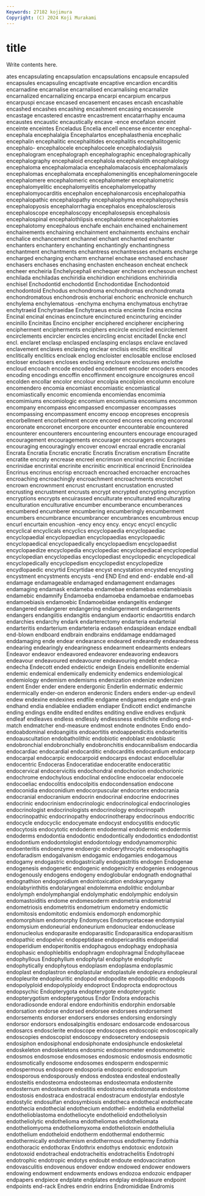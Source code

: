 ```yaml
---
Keywords: 27182 kojimura
Copyright: (C) 2024 Koji Murakami
---
```


# title

Write contents here.



ates encapsulating encapsulation encapsulations encapsule encapsuled encapsules
encapsuling encaptivate encaptive encardion encarditis encarnadine encarnalise encarnalised encarnalising encarnalize
encarnalized encarnalizing encarpa encarpi encarpium encarpus encarpuspi encase encased encasement
encases encash encashable encashed encashes encashing encashment encasing encasserole encastage
encastered encastre encastrement encatarrhaphy encauma encaustes encaustic encaustically encave -ence
encefalon enceint enceinte enceintes Enceladus Encelia encell encense encenter encephal-
encephala encephalalgia Encephalartos encephalasthenia encephalic encephalin encephalitic encephalitides encephalitis encephalitogenic
encephalo- encephalocele encephalocoele encephalodialysis encephalogram encephalograph encephalographic encephalographically encephalography encephaloid
encephalola encephalolith encephalology encephaloma encephalomalacia encephalomalacosis encephalomalaxis encephalomas encephalomata encephalomeningitis
encephalomeningocele encephalomere encephalomeric encephalometer encephalometric encephalomyelitic encephalomyelitis encephalomyelopathy encephalomyocarditis encephalon
encephalonarcosis encephalopathia encephalopathic encephalopathy encephalophyma encephalopsychesis encephalopyosis encephalorrhagia encephalos encephalosclerosis
encephaloscope encephaloscopy encephalosepsis encephalosis encephalospinal encephalothlipsis encephalotome encephalotomies encephalotomy encephalous
enchafe enchain enchained enchainement enchainements enchaining enchainment enchainments enchains enchair
enchalice enchancement enchannel enchant enchanted enchanter enchanters enchantery enchanting enchantingly
enchantingness enchantment enchantments enchantress enchantresses enchants encharge encharged encharging encharm
encharnel enchase enchased enchaser enchasers enchases enchasing enchasten encheason encheat
encheck encheer encheiria Enchelycephali enchequer encheson enchesoun enchest enchilada enchiladas
enchiridia enchiridion enchiridions enchiriridia enchisel Enchodontid enchodontid Enchodontidae Enchodontoid enchodontoid
Enchodus enchondroma enchondromas enchondromata enchondromatous enchondrosis enchorial enchoric enchronicle enchurch
enchylema enchylematous -enchyma enchyma enchymatous enchytrae enchytraeid Enchytraeidae Enchytraeus encia
enciente Encina encina Encinal encinal encinas encincture encinctured encincturing encinder
encinillo Encinitas Encino encipher enciphered encipherer enciphering encipherment encipherments enciphers
encircle encircled encirclement encirclements encircler encircles encircling encist encitadel Encke
encl encl. enclaret enclasp enclasped enclasping enclasps enclave enclaved enclavement
enclaves enclaving enclear enclisis enclitic enclitical enclitically enclitics encloak enclog
encloister enclosable enclose enclosed encloser enclosers encloses enclosing enclosure enclosures
enclothe encloud encoach encode encoded encodement encoder encoders encodes encoding
encodings encoffin encoffinment encoignure encoignures encoil encolden encollar encolor encolour
encolpia encolpion encolumn encolure encomendero encomia encomiast encomiastic encomiastical encomiastically
encomic encomienda encomiendas encomimia encomimiums encomiologic encomium encomiumia encomiums encommon
encompany encompass encompassed encompasser encompasses encompassing encompassment encomy encoop encopreses
encopresis encorbellment encorbelment encore encored encores encoring encoronal encoronate encoronet
encorpore encounter encounterable encountered encounterer encounterers encountering encounters encourage encouraged
encouragement encouragements encourager encouragers encourages encouraging encouragingly encover encowl encraal
encradle encranial Encrata Encratia Encratic encratic Encratis Encratism encratism Encratite
encratite encraty encrease encreel encrimson encrinal encrinic Encrinidae encrinidae encrinital
encrinite encrinitic encrinitical encrinoid Encrinoidea Encrinus encrinus encrisp encroach encroached
encroacher encroaches encroaching encroachingly encroachment encroachments encrotchet encrown encrownment encrust
encrustant encrustation encrusted encrusting encrustment encrusts encrypt encrypted encrypting encryption
encryptions encrypts encuirassed enculturate enculturated enculturating enculturation enculturative encumber encumberance
encumberances encumbered encumberer encumbering encumberingly encumberment encumbers encumbrance encumbrancer encumbrances
encumbrous encup encurl encurtain encushion -ency ency ency. encyc encycl
encyclic encyclical encyclicals encyclics encyclopaedia encyclopaediac encyclopaedial encyclopaedian encyclopaedias encyclopaedic
encyclopaedical encyclopaedically encyclopaedism encyclopaedist encyclopaedize encyclopedia encyclopediac encyclopediacal encyclopedial encyclopedian
encyclopedias encyclopediast encyclopedic encyclopedical encyclopedically encyclopedism encyclopedist encyclopedize encydlopaedic encyrtid
Encyrtidae encyst encystation encysted encysting encystment encystments encysts -end END
End end end- endable end-all endamage endamageable endamaged endamagement endamages
endamaging endamask endameba endamebae endamebas endamebiasis endamebic endamnify Endamoeba endamoeba
endamoebae endamoebas endamoebiasis endamoebic Endamoebidae endangeitis endanger endangered endangerer endangering
endangerment endangerments endangers endangiitis endangitis endangium endaortic endaortitis endarch endarchies
endarchy endark endarterectomy endarteria endarterial endarteritis endarterium endarteteria endaseh endaspidean
endaze endball end-blown endboard endbrain endbrains enddamage enddamaged enddamaging ende
endear endearance endeared endearedly endearedness endearing endearingly endearingness endearment endearments
endears Endeavor endeavor endeavored endeavorer endeavoring endeavors endeavour endeavoured endeavourer
endeavouring endebt endeca- endecha Endecott ended endeictic endeign Endeis endellionite
endemial endemic endemical endemically endemicity endemics endemiological endemiology endemism endemisms
endenization endenize endenizen endent Ender ender endere endergonic Enderlin endermatic
endermic endermically ender-on enderon enderonic Enders enders ender-up endevil endew
endexine endexines endfile endgame endgames endgate end-grain endhand endia endiablee
endiadem endiaper Endicott endict endimanche ending endings endite endited endites
enditing endive endives endjunk endleaf endleaves endless endlessly endlessness endlichite
endlong end-match endmatcher end-measure endmost endnote endnotes Endo endo- endoabdominal
endoangiitis endoaortitis endoappendicitis endoarteritis endoauscultation endobatholithic endobiotic endoblast endoblastic endobronchial
endobronchially endobronchitis endocannibalism endocardia endocardiac endocardial endocarditic endocarditis endocardium endocarp
endocarpal endocarpic endocarpoid endocarps endocast endocellular endocentric Endoceras Endoceratidae endoceratite
endoceratitic endocervical endocervicitis endochondral endochorion endochorionic endochrome endochylous endoclinal endocline
endocoelar endocoele endocoeliac endocolitis endocolpitis endocondensation endocone endoconidia endoconidium endocorpuscular
endocortex endocrania endocranial endocranium endocrin endocrinal endocrine endocrines endocrinic endocrinism
endocrinologic endocrinological endocrinologies endocrinologist endocrinologists endocrinology endocrinopath endocrinopathic endocrinopathy endocrinotherapy
endocrinous endocritic endocycle endocyclic endocyemate endocyst endocystitis endocytic endocytosis endocytotic
endoderm endodermal endodermic endodermis endoderms endodontia endodontic endodontically endodontics endodontist
endodontium endodontologist endodontology endodynamomorphic endoenteritis endoenzyme endoergic endoerythrocytic endoesophagitis endofaradism
endogalvanism endogamic endogamies endogamous endogamy endogastric endogastrically endogastritis endogen Endogenae
endogenesis endogenetic endogenic endogenicity endogenies endogenous endogenously endogens endogeny endoglobular
endognath endognathal endognathion endogonidium endointoxication endokaryogamy endolabyrinthitis endolaryngeal endolemma endolithic
endolumbar endolymph endolymphangial endolymphatic endolymphic endolysin endomastoiditis endome endomesoderm endometria
endometrial endometriosis endometritis endometrium endometry endomictic endomitosis endomitotic endomixis endomorph
endomorphic endomorphism endomorphy Endomyces Endomycetaceae endomysial endomysium endoneurial endoneurium endonuclear
endonuclease endonucleolus endoparasite endoparasitic Endoparasitica endoparasitism endopathic endopelvic endopeptidase endopericarditis
endoperidial endoperidium endoperitonitis endophagous endophagy endophasia endophasic endophlebitis endophragm endophragmal
Endophyllaceae endophyllous Endophyllum endophytal endophyte endophytic endophytically endophytous endoplasm endoplasma
endoplasmic endoplast endoplastron endoplastular endoplastule endopleura endopleural endopleurite endopleuritic endopod
endopodite endopoditic endopods endopolyploid endopolyploidy endoproct Endoprocta endoproctous endopsychic Endopterygota
endopterygote endopterygotic endopterygotism endopterygotous Endor Endora endorachis endoradiosonde endoral endore
endorhinitis endorphin endorsable endorsation endorse endorsed endorsee endorsees endorsement endorsements
endorser endorsers endorses endorsing endorsingly endorsor endorsors endosalpingitis endosarc endosarcode
endosarcous endosarcs endosclerite endoscope endoscopes endoscopic endoscopically endoscopies endoscopist endoscopy
endosecretory endosepsis endosiphon endosiphonal endosiphonate endosiphuncle endoskeletal endoskeleton endoskeletons endosmic
endosmometer endosmometric endosmos endosmose endosmoses endosmosic endosmosis endosmotic endosmotically endosome
endosomes endosperm endospermic endospermous endospore endosporia endosporic endosporium endosporous endosporously
endoss endostea endosteal endosteally endosteitis endosteoma endosteomas endosteomata endosternite endosternum
endosteum endostitis endostoma endostomata endostome endostosis endostraca endostracal endostracum endostylar
endostyle endostylic endosulfan endosymbiosis endotheca endothecal endothecate endothecia endothecial endothecium
endotheli- endothelia endothelial endothelioblastoma endotheliocyte endothelioid endotheliolysin endotheliolytic endothelioma endotheliomas
endotheliomata endotheliomyoma endotheliomyxoma endotheliotoxin endotheliulia endothelium endotheloid endotherm endothermal endothermic
endothermically endothermism endothermous endothermy Endothia endothoracic endothorax Endothrix endothys endotoxic
endotoxin endotoxoid endotracheal endotracheitis endotrachelitis Endotrophi endotrophic endotropic endotys endoubt
endoute endovaccination endovasculitis endovenous endover endow endowed endower endowers endowing
endowment endowments endows endozoa endozoic endpaper endpapers endpiece endplate endplates
endplay endpleasure endpoint endpoints end-rack Endres endrin endrins Endromididae Endromis

